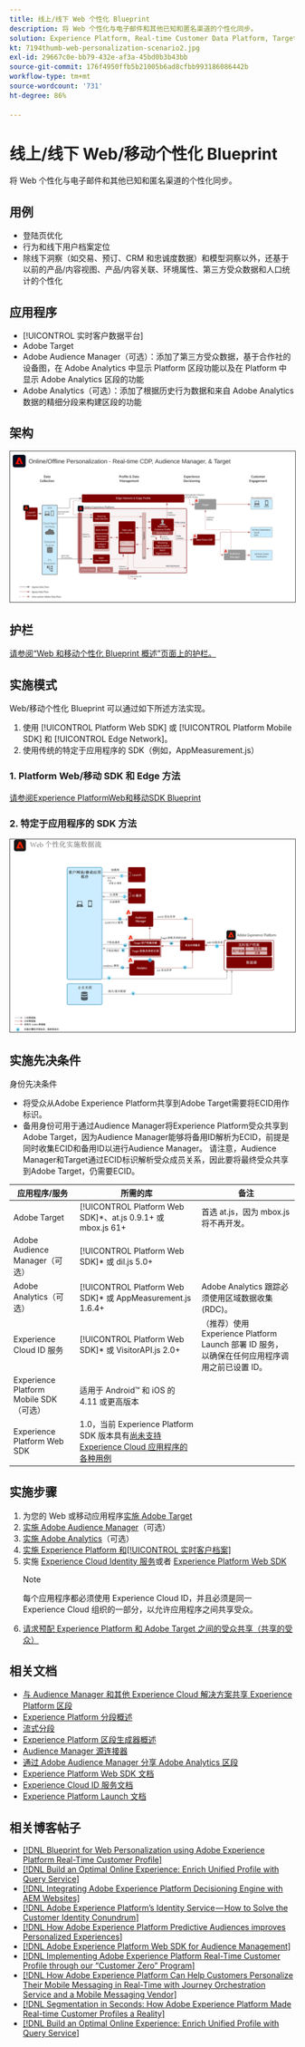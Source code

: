 ```yaml
---
title: 线上/线下 Web 个性化 Blueprint
description: 将 Web 个性化与电子邮件和其他已知和匿名渠道的个性化同步。
solution: Experience Platform, Real-time Customer Data Platform, Target, Audience Manager, Analytics, Experience Cloud Services, Data Collection
kt: 7194thumb-web-personalization-scenario2.jpg
exl-id: 29667c0e-bb79-432e-af3a-45bd0b3b43bb
source-git-commit: 176f4950ffb5b21005b6ad8cfbb993186086442b
workflow-type: tm+mt
source-wordcount: '731'
ht-degree: 86%

---
```


# 线上/线下 Web/移动个性化 Blueprint

将 Web 个性化与电子邮件和其他已知和匿名渠道的个性化同步。

## 用例

* 登陆页优化
* 行为和线下用户档案定位
* 除线下洞察（如交易、预订、CRM 和忠诚度数据）和模型洞察以外，还基于以前的产品/内容视图、产品/内容关联、环境属性、第三方受众数据和人口统计的个性化

## 应用程序

* [!UICONTROL 实时客户数据平台]
* Adobe Target
* Adobe Audience Manager（可选）：添加了第三方受众数据，基于合作社的设备图，在 Adobe Analytics 中显示 Platform 区段功能以及在 Platform 中显示 Adobe Analytics 区段的功能
* Adobe Analytics（可选）：添加了根据历史行为数据和来自 Adobe Analytics 数据的精细分段来构建区段的功能

## 架构

<img src="assets/online_offline_personalization_with_apps.svg" alt="线上/线下 Web 个性化 Blueprint 的参考架构" style="border:1px solid #4a4a4a" />

## 护栏

[请参阅“Web 和移动个性化 Blueprint 概述”页面上的护栏。](overview.md)

## 实施模式

Web/移动个性化 Blueprint 可以通过如下所述方法实现。

1. 使用 [!UICONTROL Platform Web SDK] 或 [!UICONTROL Platform Mobile SDK] 和 [!UICONTROL Edge Network]。
1. 使用传统的特定于应用程序的 SDK（例如，AppMeasurement.js）

### 1. Platform Web/移动 SDK 和 Edge 方法

[请参阅Experience PlatformWeb和移动SDK Blueprint](../data-ingestion/websdk.md)

### 2. 特定于应用程序的 SDK 方法

<img src="assets/app_sdk_flow.png" alt="特定于应用程序的 SDK 方法的参考架构" style="border:1px solid #4a4a4a" />

## 实施先决条件

身份先决条件

* 将受众从Adobe Experience Platform共享到Adobe Target需要将ECID用作标识。
* 备用身份可用于通过Audience Manager将Experience Platform受众共享到Adobe Target，因为Audience Manager能够将备用ID解析为ECID，前提是同时收集ECID和备用ID以进行Audience Manager。 请注意，Audience Manager和Target通过ECID标识解析受众成员关系，因此要将最终受众共享到Adobe Target，仍需要ECID。

| 应用程序/服务 | 所需的库 | 备注 |
|---|---|---|
| Adobe Target | [!UICONTROL Platform Web SDK]*、at.js 0.9.1+ 或 mbox.js 61+ | 首选 at.js，因为 mbox.js 将不再开发。 |
| Adobe Audience Manager（可选） | [!UICONTROL Platform Web SDK]* 或 dil.js 5.0+ |  |
| Adobe Analytics（可选） | [!UICONTROL Platform Web SDK]* 或 AppMeasurement.js 1.6.4+ | Adobe Analytics 跟踪必须使用区域数据收集 (RDC)。 |
| Experience Cloud ID 服务 | [!UICONTROL Platform Web SDK]* 或 VisitorAPI.js 2.0+ | （推荐）使用 Experience Platform Launch 部署 ID 服务，以确保在任何应用程序调用之前已设置 ID。 |
| Experience Platform Mobile SDK（可选） | 适用于 Android™ 和 iOS 的 4.11 或更高版本 |  |
| Experience Platform Web SDK | 1.0，当前 Experience Platform SDK 版本具有[尚未支持 Experience Cloud 应用程序的各种用例](https://github.com/adobe/alloy/projects/5) |  |




## 实施步骤

1. 为您的 Web 或移动应用程序[实施 Adobe Target](https://experienceleague.adobe.com/docs/target/using/implement-target/implementing-target.html?lang=zh-Hans)
1. [实施 Adobe Audience Manager](https://experienceleague.adobe.com/docs/audience-manager/user-guide/implementation-integration-guides/implement-audience-manager.html?lang=zh-Hans)（可选）
1. [实施 Adobe Analytics](https://experienceleague.adobe.com/docs/analytics/implementation/home.html?lang=zh-Hans)（可选）
1. [实施 Experience Platform 和[!UICONTROL 实时客户档案]](https://experienceleague.adobe.com/docs/platform-learn/getting-started-for-data-architects-and-data-engineers/overview.html?lang=zh-Hans)
1. 实施 [Experience Cloud Identity 服务](https://experienceleague.adobe.com/docs/id-service/using/implementation/implementation-guides.html?lang=zh-Hans)或者 [Experience Platform Web SDK](https://experienceleague.adobe.com/docs/experience-platform/edge/home.html?lang=zh-Hans)
   >[!NOTE]
   >
   >每个应用程序都必须使用 Experience Cloud ID，并且必须是同一 Experience Cloud 组织的一部分，以允许应用程序之间共享受众。
1. [请求预配 Experience Platform 和 Adobe Target 之间的受众共享（共享的受众）](https://www.adobe.com/go/audiences)

## 相关文档

* [与 Audience Manager 和其他 Experience Cloud 解决方案共享 Experience Platform 区段](https://experienceleague.adobe.com/docs/audience-manager/user-guide/implementation-integration-guides/integration-experience-platform/aam-aep-audience-sharing.html?lang=zh-Hans)
* [Experience Platform 分段概述](https://experienceleague.adobe.com/docs/experience-platform/segmentation/home.html?lang=zh-Hans)
* [流式分段](https://experienceleague.adobe.com/docs/experience-platform/segmentation/api/streaming-segmentation.html?lang=zh-Hans)
* [Experience Platform 区段生成器概述](https://experienceleague.adobe.com/docs/experience-platform/segmentation/ui/overview.html?lang=zh-Hans)
* [Audience Manager 源连接器](https://experienceleague.adobe.com/docs/experience-platform/sources/connectors/adobe-applications/audience-manager.html?lang=zh-Hans)
* [通过 Adobe Audience Manager 分享 Adobe Analytics 区段](https://experienceleague.adobe.com/docs/analytics/components/segmentation/segmentation-workflow/seg-publish.html?lang=zh-Hans)
* [Experience Platform Web SDK 文档](https://experienceleague.adobe.com/docs/experience-platform/edge/home.html)
* [Experience Cloud ID 服务文档](https://experienceleague.adobe.com/docs/id-service/using/home.html?lang=zh-Hans)
* [Experience Platform Launch 文档](https://experienceleague.adobe.com/docs/launch/using/home.html?lang=zh-Hans)

## 相关博客帖子

* [[!DNL Blueprint for Web Personalization using Adobe Experience Platform Real-Time Customer Profile]](https://medium.com/adobetech/blueprint-for-web-personalization-using-adobe-experience-platform-real-time-customer-profile-fef2ce7a4b2f)
* [[!DNL Build an Optimal Online Experience: Enrich Unified Profile with Query Service]](https://medium.com/adobetech/build-an-optimal-online-experience-enrich-unified-profile-with-query-service-8027c196ab33)
* [[!DNL Integrating Adobe Experience Platform Decisioning Engine with AEM Websites]](https://jaeness.medium.com/integrating-adobe-experience-platform-decisioning-engine-with-aem-websites-9c222acd12e2)
* [[!DNL Adobe Experience Platform’s Identity Service — How to Solve the Customer Identity Conundrum]](https://medium.com/adobetech/adobe-experience-platforms-identity-service-how-to-solve-the-customer-identity-conundrum-f95e22d16ea9)
* [[!DNL How Adobe Experience Platform Predictive Audiences improves Personalized Experiences]](https://medium.com/adobetech/how-adobe-experience-platform-predictive-audiences-improves-personalized-experiences-1f75a60cb7a3)
* [[!DNL Adobe Experience Platform Web SDK for Audience Management]](https://medium.com/adobetech/adobe-experience-platform-web-sdk-for-audience-management-751fa6d063bc)
* [[!DNL Implementing Adobe Experience Platform Real-Time Customer Profile through our “Customer Zero” Program]](https://medium.com/adobetech/implementing-adobe-experience-platform-real-time-customer-profile-through-our-customer-zero-32e7cd952896)
* [[!DNL How Adobe Experience Platform Can Help Customers Personalize Their Mobile Messaging in Real-Time with Journey Orchestration Service and a Mobile Messaging Vendor]](https://medium.com/adobetech/how-adobe-experience-platform-helped-a-client-personalize-their-mobile-messaging-in-real-time-with-7d634aefa098)
* [[!DNL Segmentation in Seconds: How Adobe Experience Platform Made Real-time Customer Profiles a Reality]](https://medium.com/adobetech/segmentation-in-seconds-how-adobe-experience-platform-made-real-time-customer-profiles-a-reality-a7a8552b0847)
* [[!DNL Build an Optimal Online Experience: Enrich Unified Profile with Query Service]](https://medium.com/adobetech/build-an-optimal-online-experience-enrich-unified-profile-with-query-service-8027c196ab33)

